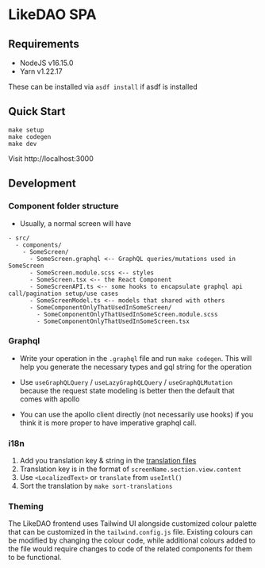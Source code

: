 # LikeDAO SPA

## Requirements

- NodeJS v16.15.0
- Yarn v1.22.17

These can be installed via `asdf install` if asdf is installed

## Quick Start

```
make setup
make codegen
make dev
```

Visit http://localhost:3000

## Development

### Component folder structure

- Usually, a normal screen will have

```
- src/
  - components/
    - SomeScreen/
      - SomeScreen.graphql <-- GraphQL queries/mutations used in SomeScreen
      - SomeScreen.module.scss <-- styles
      - SomeScreen.tsx <-- the React Component
      - SomeScreenAPI.ts <-- some hooks to encapsulate graphql api call/pagination setup/use cases
      - SomeScreenModel.ts <-- models that shared with others
      - SomeComponentOnlyThatUsedInSomeScreen/
        - SomeComponentOnlyThatUsedInSomeScreen.module.scss
        - SomeComponentOnlyThatUsedInSomeScreen.tsx
```

### Graphql

- Write your operation in the `.graphql` file and run `make codegen`. This will help you generate the necessary types and gql string for the operation

- Use `useGraphQLQuery` / `useLazyGraphQLQuery` / `useGraphQLMutation` because the request state modeling is better then the default that comes with apollo

- You can use the apollo client directly (not necessarily use hooks) if you think it is more proper to have imperative graphql call.

### i18n

1. Add you translation key & string in the [translation files](./src/i18n/translations)
1. Translation key is in the format of `screenName.section.view.content`
1. Use `<LocalizedText>` or `translate` from `useIntl()`
1. Sort the translation by `make sort-translations`

### Theming

The LikeDAO frontend uses Tailwind UI alongside customized colour palette that can be customized in the `tailwind.config.js` file. Existing colours can be modified by changing the colour code, while additional colours added to the file would require changes to code of the related components for them to be functional.
